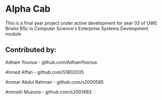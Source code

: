 # Alpha Cab
This is a final year project under active development for year 03 of UWE Bristol BSc in Computer Science's Enterprise Systems Development module.

## Contributed by:
Adham Yoonus - github.com/AdhamYoonus

Ahmed Affan - github.com/S1802035

Ammar Abdul Rahman - github.com/s2000595

Aminath Muzuna - github.com/s2001493
